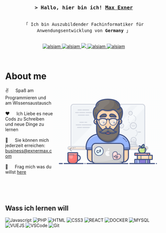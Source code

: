<!--- ------------------------------------------------------------------------------------------------------------------- --->
<!---                                                                                                                     --->
<!--- ------------------------------------------------------------------------------------------------------------------- --->
<!--- Dateiname:    readme.md                                                                                             --->
<!--- Autor:        Max Exner                                                                                             --->               
<!--- Datum:        11.03.2024                                                                                            --->
<!--- Version:      V1.0                                                                                                  --->
<!--- Beschreibung: GitHub Profil readme.                                                                                 --->
<!--- ------------------------------------------------------------------------------------------------------------------- --->
<!---                                                                                                                     --->
<!--- ------------------------------------------------------------------------------------------------------------------- --->


<!-- Intro  -->
<h3 align="center">
        <samp>&gt; Hallo, hier bin ich!
                <b><a target="_blank" href="https://www.exnermax.de/">Max Exner</a></b>
        </samp>
</h3>


<p align="center"> 
  <samp>
    <br>
    「 Ich bin Auszubildender Fachinformatiker für Anwendungsentwicklung von <b>Germany</b> 」
    <br>
    <br>
  </samp>
</p>

<p align="center">
 <a href="https://exnermax.de" target="blank">
  <img src="https://img.shields.io/badge/Website-DC143C?style=for-the-badge&logo=medium&logoColor=white" alt="alsiam" />
 </a>
 <a href="https://linkedin.com/in/exnermax" target="_blank">
  <img src="https://img.shields.io/badge/LinkedIn-0077B5?style=for-the-badge&logo=linkedin&logoColor=white" alt="alsiam"/>
 </a>
 <a href="https://twitter.com/exnermax" target="_blank">
  <img src="https://img.shields.io/badge/Twitter-1DA1F2?style=for-the-badge&logo=twitter&logoColor=white" />
 </a>
 <a href="https://instagram.com/exnermax" target="_blank">
  <img src="https://img.shields.io/badge/Instagram-fe4164?style=for-the-badge&logo=instagram&logoColor=white" alt="alsiam" />
 </a> 
 <a href="https://facebook.com/exnermax" target="_blank">
  <img src="https://img.shields.io/badge/Facebook-20BEFF?&style=for-the-badge&logo=facebook&logoColor=white" alt="alsiam"  />
  </a> 
</p>
<br />

<!-- About Section -->
 # About me
 
<p>
 <img align="right" width="350" src="/assets/programmer.gif" alt="Coding gif" />
  
 ✌️ &emsp; Spaß am Programmieren und am Wissensaustausch <br/><br/>
 ❤️ &emsp; Ich Liebe es neue Cods zu Schreiben und neue Dinge zu lernen<br/><br/>
 📧 &emsp; Sie können mich jederzeit erreichen: business@exnermax.com<br/><br/>
 💬 &emsp; Frag mich was du willst [here](https://github.com/exnermax/exnermax/issues)

</p>

<br/>
<br/>
<br/>

## Wass ich lernen will

![Javascript](https://img.shields.io/badge/Javascript-F0DB4F?style=for-the-badge&labelColor=black&logo=javascript&logoColor=F0DB4F)
![PHP](https://camo.githubusercontent.com/7214756307a30b95ce076bed73fe2be1414791379b42b5ab183bad795f1fea85/68747470733a2f2f696d672e736869656c64732e696f2f62616467652f7068702d2532333737374242342e7376673f7374796c653d666f722d7468652d6261646765266c6f676f3d706870266c6f676f436f6c6f723d7768697465)
![HTML](https://img.shields.io/badge/HTML5-E34F26?style=for-the-badge&logo=html5&logoColor=white)
![CSS3](https://img.shields.io/badge/CSS3-1572B6?style=for-the-badge&logo=css3&logoColor=white)
![REACT](https://img.shields.io/badge/-React-61DBFB?style=for-the-badge&labelColor=black&logo=react&logoColor=61DBFB)
![DOCKER](https://camo.githubusercontent.com/8396abd667a0eca7d28cdb29ec63b6bf29a7854c7c3d467e6ece648c7e9b81e1/68747470733a2f2f696d672e736869656c64732e696f2f62616467652f646f636b65722d2532333064623765642e7376673f7374796c653d666f722d7468652d6261646765266c6f676f3d646f636b6572266c6f676f436f6c6f723d7768697465)
![MYSQL](https://camo.githubusercontent.com/3fb5c666007b264dde797b2d7e258cae7f336848f3408cef902f04c6065cc146/68747470733a2f2f696d672e736869656c64732e696f2f62616467652f6d7973716c2d2532333030662e7376673f7374796c653d666f722d7468652d6261646765266c6f676f3d6d7973716c266c6f676f436f6c6f723d7768697465)
![VUEJS](https://camo.githubusercontent.com/f9dcdd1cfaca52d120fc5382d062172f654c06afa24136899b099d0fed499dcf/68747470733a2f2f696d672e736869656c64732e696f2f62616467652f7675656a732d2532333335343935652e7376673f7374796c653d666f722d7468652d6261646765266c6f676f3d767565646f746a73266c6f676f436f6c6f723d253233344643303844)
![VSCode](https://img.shields.io/badge/Visual_Studio-0078d7?style=for-the-badge&logo=visual%20studio&logoColor=white)
![Git](https://img.shields.io/badge/Git-F05032?style=for-the-badge&logo=git&logoColor=white)



